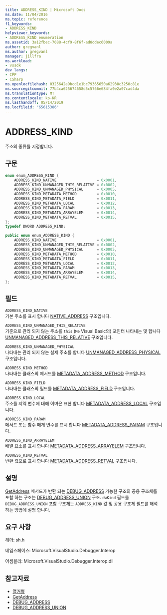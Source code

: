 ```yaml
---
title: ADDRESS_KIND | Microsoft Docs
ms.date: 11/04/2016
ms.topic: reference
f1_keywords:
- ADDRESS_KIND
helpviewer_keywords:
- ADDRESS_KIND enumeration
ms.assetid: 3a12fbec-7088-4cf9-8f6f-ad8ddec6009a
author: gregvanl
ms.author: gregvanl
manager: jillfra
ms.workload:
- vssdk
dev_langs:
- CPP
- CSharp
ms.openlocfilehash: 0325642e9bcd1e1bc79365650a62938c3250c81e
ms.sourcegitcommit: 77b4ca625674658d5c5766e684fa0e2a07cad4da
ms.translationtype: MT
ms.contentlocale: ko-KR
ms.lasthandoff: 05/14/2019
ms.locfileid: "65615386"
---
```

# <a name="addresskind"></a>ADDRESS_KIND
주소의 종류를 지정합니다.

## <a name="syntax"></a>구문

```cpp
enum enum_ADDRESS_KIND {
    ADDRESS_KIND_NATIVE                  = 0x0001,
    ADDRESS_KIND_UNMANAGED_THIS_RELATIVE = 0x0002,
    ADDRESS_KIND_UNMANAGED_PHYSICAL      = 0x0005,
    ADDRESS_KIND_METADATA_METHOD         = 0x0010,
    ADDRESS_KIND_METADATA_FIELD          = 0x0011,
    ADDRESS_KIND_METADATA_LOCAL          = 0x0012,
    ADDRESS_KIND_METADATA_PARAM          = 0x0013,
    ADDRESS_KIND_METADATA_ARRAYELEM      = 0x0014,
    ADDRESS_KIND_METADATA_RETVAL         = 0x0015,
};
typedef DWORD ADDRESS_KIND;
```

```csharp
public enum enum_ADDRESS_KIND {
    ADDRESS_KIND_NATIVE                  = 0x0001,
    ADDRESS_KIND_UNMANAGED_THIS_RELATIVE = 0x0002,
    ADDRESS_KIND_UNMANAGED_PHYSICAL      = 0x0005,
    ADDRESS_KIND_METADATA_METHOD         = 0x0010,
    ADDRESS_KIND_METADATA_FIELD          = 0x0011,
    ADDRESS_KIND_METADATA_LOCAL          = 0x0012,
    ADDRESS_KIND_METADATA_PARAM          = 0x0013,
    ADDRESS_KIND_METADATA_ARRAYELEM      = 0x0014,
    ADDRESS_KIND_METADATA_RETVAL         = 0x0015,
};
```

## <a name="fields"></a>필드
`ADDRESS_KIND_NATIVE`\
기본 주소를 표시 합니다 [NATIVE_ADDRESS](../../../extensibility/debugger/reference/native-address.md) 구조입니다.

`ADDRESS_KIND_UNMANAGED_THIS_RELATIVE`\
기준으로 관리 되지 않는 주소를 `this` (`Me` Visual Basic의) 포인터 나타내는 및 합니다 [UNMANAGED_ADDRESS_THIS_RELATIVE](../../../extensibility/debugger/reference/unmanaged-address-this-relative.md) 구조입니다.

`ADDRESS_KIND_UNMANAGED_PHYSICAL`\
나타내는 관리 되지 않는 실제 주소를 합니다 [UNMANAGED_ADDRESS_PHYSICAL](../../../extensibility/debugger/reference/unmanaged-address-physical.md) 구조입니다.

`ADDRESS_KIND_METHOD`\
나타내는 클래스의 메서드를 [METADATA_ADDRESS_METHOD](../../../extensibility/debugger/reference/metadata-address-method.md) 구조입니다.

`ADDRESS_KIND_FIELD`\
나타내는 클래스의 필드를 [METADATA_ADDRESS_FIELD](../../../extensibility/debugger/reference/metadata-address-field.md) 구조입니다.

`ADDRESS_KIND_LOCAL`\
주소를 지역 변수에 대해 이며은 표현 합니다 [METADATA_ADDRESS_LOCAL](../../../extensibility/debugger/reference/metadata-address-local.md) 구조입니다.

`ADDRESS_KIND_PARAM`\
메서드 또는 함수 매개 변수를 표시 합니다 [METADATA_ADDRESS_PARAM](../../../extensibility/debugger/reference/metadata-address-param.md) 구조입니다.

`ADDRESS_KIND_ARRAYELEM`\
배열 요소를 표시 합니다 [METADATA_ADDRESS_ARRAYELEM](../../../extensibility/debugger/reference/metadata-address-arrayelem.md) 구조입니다.

`ADDRESS_KIND_RETVAL`\
반환 값으로 표시 합니다 [METADATA_ADDRESS_RETVAL](../../../extensibility/debugger/reference/metadata-address-retval.md) 구조입니다.

## <a name="remarks"></a>설명
[GetAddress](../../../extensibility/debugger/reference/idebugaddress-getaddress.md) 메서드가 반환 되는 [DEBUG_ADDRESS](../../../extensibility/debugger/reference/debug-address.md) 가능한 구조의 공용 구조체를 포함 하는 구조는 [DEBUG_ADDRESS_UNION](../../../extensibility/debugger/reference/debug-address-union.md) 구조. `dwKind` 필드를 `DEBUG_ADDRESS_UNION` 포함 구조체는 `ADDRESS_KIND` 값 및 공용 구조체 필드를 해석 하는 방법에 설명 합니다.

## <a name="requirements"></a>요구 사항
헤더: sh.h

네임스페이스: Microsoft.VisualStudio.Debugger.Interop

어셈블리: Microsoft.VisualStudio.Debugger.Interop.dll

## <a name="see-also"></a>참고자료
- [열거형](../../../extensibility/debugger/reference/enumerations-visual-studio-debugging.md)
- [GetAddress](../../../extensibility/debugger/reference/idebugaddress-getaddress.md)
- [DEBUG_ADDRESS](../../../extensibility/debugger/reference/debug-address.md)
- [DEBUG_ADDRESS_UNION](../../../extensibility/debugger/reference/debug-address-union.md)
